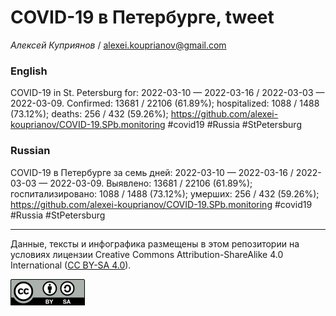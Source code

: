 COVID-19 в Петербурге, tweet
============================

*Алексей Куприянов* /
<a href="mailto:alexei.kouprianov@gmail.com" class="email">alexei.kouprianov@gmail.com</a>

### English

COVID-19 in St. Petersburg for: 2022-03-10 — 2022-03-16 / 2022-03-03 —
2022-03-09. Сonfirmed: 13681 / 22106 (61.89%); hospitalized: 1088 / 1488
(73.12%); deaths: 256 / 432 (59.26%);
<a href="https://github.com/alexei-kouprianov/COVID-19.SPb.monitoring" class="uri">https://github.com/alexei-kouprianov/COVID-19.SPb.monitoring</a>
\#covid19 \#Russia \#StPetersburg

### Russian

COVID-19 в Петербурге за семь дней: 2022-03-10 — 2022-03-16 / 2022-03-03
— 2022-03-09. Выявлено: 13681 / 22106 (61.89%); госпитализировано: 1088
/ 1488 (73.12%); умерших: 256 / 432 (59.26%);
<a href="https://github.com/alexei-kouprianov/COVID-19.SPb.monitoring" class="uri">https://github.com/alexei-kouprianov/COVID-19.SPb.monitoring</a>
\#covid19 \#Russia \#StPetersburg

------------------------------------------------------------------------

Данные, тексты и инфографика размещены в этом репозитории на условиях
лицензии Creative Commons Attribution-ShareAlike 4.0 International ([CC
BY-SA 4.0](https://creativecommons.org/licenses/by-sa/4.0/)).

![](../misc/CC-BY-SA-icon.png "CC-BY-SA")
